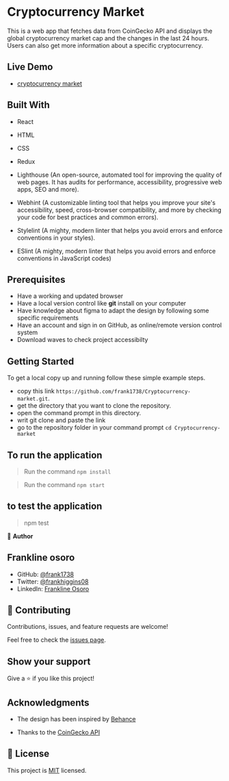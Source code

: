 # Cryptocurrency Market

This is a web app that fetches data from CoinGecko API and displays the global cryptocurrency market cap and the changes in the last 24 hours. Users can also get more information about a specific cryptocurrency.

## Live Demo

- [cryptocurrency market](https://teal-kitsune-38cd3e.netlify.app/)

## Built With

- React

- HTML

- CSS

- Redux

- Lighthouse (An open-source, automated tool for improving the quality of web pages. It has audits for performance, accessibility, progressive web apps, SEO and more).

- Webhint (A customizable linting tool that helps you improve your site's accessibility, speed, cross-browser compatibility, and more by checking your code for best practices and common errors).

- Stylelint (A mighty, modern linter that helps you avoid errors and enforce conventions in your styles).

- ESlint (A mighty, modern linter that helps you avoid errors and enforce conventions in JavaScript codes)

## Prerequisites

- Have a working and updated browser
- Have a local version control like **git** install on your computer
- Have knowledge about figma to adapt the design by following some specific requirements
- Have an account and sign in on GitHub, as online/remote version control system
- Download waves to check project accessibilty

## Getting Started

To get a local copy up and running follow these simple example steps.

- copy this link `https://github.com/frank1738/Cryptocurrency-market.git`.
- get the directory that you want to clone the repository.
- open the command prompt in this directory.
- writ git clone and paste the link
- go to the repository folder in your command prompt `cd Cryptocurrency-market`

## To run the application

> Run the command `npm install`

> Run the command `npm start`

## to test the application

> npm test

👤 **Author**

## Frankline osoro

- GitHub: [@frank1738](https://github.com/frank1738)
- Twitter: [@frankhiggins08](https://twitter.com/frankhiggins08)
- LinkedIn: [Frankline Osoro](http://www.linkedin.com/in/frankline-osoro-b526ba18b)

## 🤝 Contributing

Contributions, issues, and feature requests are welcome!

Feel free to check the [issues page](../../issues/).

## Show your support

Give a ⭐️ if you like this project!

## Acknowledgments

- The design has been inspired by
  [Behance](<https://www.behance.net/gallery/31579789/Ballhead-App-(Free-PSDs)>)

- Thanks to the [CoinGecko API ](https://www.coingecko.com/)

## 📝 License

This project is [MIT](./MIT.md) licensed.
